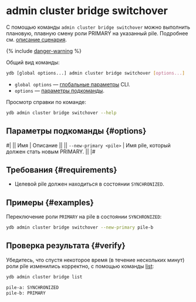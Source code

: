 # admin cluster bridge switchover

С помощью команды `admin cluster bridge switchover` можно выполнить плановую, плавную смену роли PRIMARY на указанный pile. Подробнее см. [описание сценария](../../../../concepts/bridge.md#switchover).

{% include [danger-warning](../_includes/danger-warning.md) %}

Общий вид команды:

```bash
ydb [global options...] admin cluster bridge switchover [options...]
```

* `global options` — [глобальные параметры](../global-options.md) CLI.
* `options` — [параметры подкоманды](#options).

Просмотр справки по команде:

```bash
ydb admin cluster bridge switchover --help
```

## Параметры подкоманды {#options}

#|
|| Имя | Описание ||
|| `--new-primary <pile>` | Имя pile, который должен стать новым PRIMARY. ||
|#

## Требования {#requirements}

- Целевой pile должен находиться в состоянии `SYNCHRONIZED`.

## Примеры {#examples}

Переключение роли `PRIMARY` на pile в состоянии `SYNCHRONIZED`:

```bash
ydb admin cluster bridge switchover --new-primary pile-b
```

## Проверка результата {#verify}

Убедитесь, что спустя некоторое время (в течение нескольких минут) роли pile изменились корректно, с помощью команды [list](list.md):

```bash
ydb admin cluster bridge list

pile-a: SYNCHRONIZED
pile-b: PRIMARY
```
